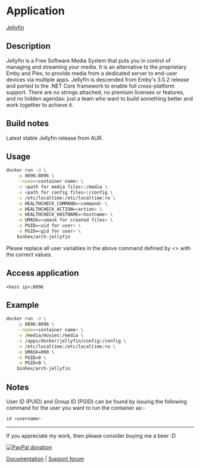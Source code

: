 # Application

[Jellyfin](https://github.com/jellyfin/jellyfin)

## Description

Jellyfin is a Free Software Media System that puts you in control of managing
and streaming your media. It is an alternative to the proprietary Emby and Plex,
to provide media from a dedicated server to end-user devices via multiple apps.
Jellyfin is descended from Emby's 3.5.2 release and ported to the .NET Core
framework to enable full cross-platform support. There are no strings attached,
no premium licenses or features, and no hidden agendas: just a team who want to
build something better and work together to achieve it.

## Build notes

Latest stable Jellyfin release from AUR.

## Usage

```bash
docker run -d \
    -p 8096:8096 \
    --name=<container name> \
    -v <path for media files>:/media \
    -v <path for config files>:/config \
    -v /etc/localtime:/etc/localtime:ro \
    -e HEALTHCHECK_COMMAND=<command> \
    -e HEALTHCHECK_ACTION=<action> \
    -e HEALTHCHECK_HOSTNAME=<hostname> \
    -e UMASK=<umask for created files> \
    -e PUID=<uid for user> \
    -e PGID=<gid for user> \
    binhex/arch-jellyfin
```

Please replace all user variables in the above command defined by <> with the
correct values.

## Access application

`<host ip>:8096`

## Example

```bash
docker run -d \
    -p 8096:8096 \
    --name=<container name> \
    -v /media/movies:/media \
    -v /apps/docker/jellyfin/config:/config \
    -v /etc/localtime:/etc/localtime:ro \
    -e UMASK=000 \
    -e PUID=0 \
    -e PGID=0 \
    binhex/arch-jellyfin
```

## Notes

User ID (PUID) and Group ID (PGID) can be found by issuing the following command
for the user you want to run the container as:-

```bash
id <username>
```

___
If you appreciate my work, then please consider buying me a beer  :D

[![PayPal donation](https://www.paypal.com/en_US/i/btn/btn_donate_SM.gif)](https://www.paypal.com/cgi-bin/webscr?cmd=_s-xclick&hosted_button_id=MM5E27UX6AUU4)

[Documentation](https://github.com/binhex/documentation) | [Support forum](https://forums.unraid.net/topic/77506-support-binhex-jellyfin/)

